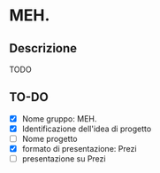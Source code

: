 # MEH.

## Descrizione

 TODO

## TO-DO

- [x] Nome gruppo: MEH.
- [X] Identificazione dell'idea di progetto
- [ ] Nome progetto
- [x] formato di presentazione: Prezi
- [ ] presentazione su Prezi
